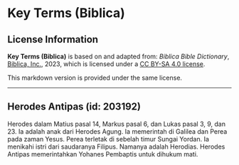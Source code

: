 # Key Terms (Biblica)

## License Information

**Key Terms (Biblica)** is based on and adapted from: _Biblica Bible Dictionary_, [Biblica, Inc.](https://www.biblica.com/), 2023, which is licensed under a [CC BY-SA 4.0 license](https://creativecommons.org/licenses/by-sa/4.0/legalcode.en).

This markdown version is provided under the same license.



--------------------------------

## Herodes Antipas (id: 203192)

Herodes dalam Matius pasal 14, Markus pasal 6, dan Lukas pasal 3, 9, dan 23\. Ia adalah anak dari Herodes Agung. Ia memerintah di Galilea dan Perea pada zaman Yesus. Perea terletak di sebelah timur Sungai Yordan. Ia menikahi istri dari saudaranya Filipus. Namanya adalah Herodias. Herodes Antipas memerintahkan Yohanes Pembaptis untuk dihukum mati.



